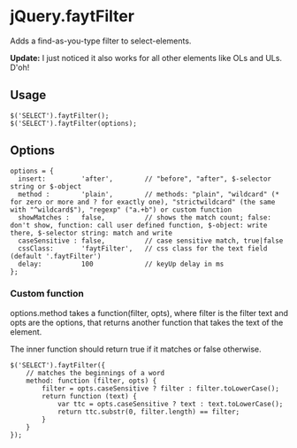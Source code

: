 # jQuery.faytFilter

Adds a find-as-you-type filter to select-elements.

**Update:** I just noticed it also works for all other elements like OLs and ULs. D'oh!

## Usage

    $('SELECT').faytFilter();
    $('SELECT').faytFilter(options);

## Options 

    options = {
      insert:         'after',        // "before", "after", $-selector string or $-object
      method :        'plain',        // methods: "plain", "wildcard" (* for zero or more and ? for exactly one), "strictwildcard" (the same with "^wildcard$"), "regexp" ("a.+b") or custom function
      showMatches :   false,          // shows the match count; false: don't show, function: call user defined function, $-object: write there, $-selector string: match and write
      caseSensitive : false,          // case sensitive match, true|false
      cssClass:       'faytFilter',   // css class for the text field (default '.faytFilter')
      delay:          100             // keyUp delay in ms 
    };

### Custom function

options.method takes a function(filter, opts), where filter is the filter text and opts are the options, that returns another function that takes the text of the element.

The inner function should return true if it matches or false otherwise.

    $('SELECT').faytFilter({
        // matches the beginnings of a word
        method: function (filter, opts) {
            filter = opts.caseSensitive ? filter : filter.toLowerCase();
            return function (text) {
                var ttc = opts.caseSensitive ? text : text.toLowerCase();
                return ttc.substr(0, filter.length) == filter;
            }
        }    
    });


